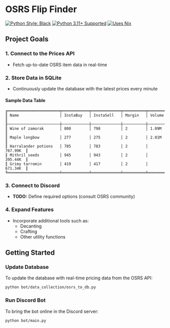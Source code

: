 # OSRS Flip Finder

[![Python Style: Black](https://img.shields.io/badge/python%20style-black-000000.svg?style=flat-square)](https://github.com/ambv/black)
[![Python 3.11+ Supported](https://img.shields.io/badge/python-3.11+-blue.svg)](https://www.python.org/downloads/release/python-3100/)
[![Uses Nix](https://img.shields.io/badge/uses-nix-%237EBAE4)](https://nixos.org/)

## Project Goals

### 1. Connect to the Prices API

- Fetch up-to-date OSRS item data in real-time

### 2. Store Data in SQLite

- Continuously update the database with the latest prices every minute

#### Sample Data Table

```
╔═══════════════════════╤════════════╤═════════════╤══════════╤══════════╗
║ Name                  │ InstaBuy   │ InstaSell   │ Margin   │ Volume   ║
╟───────────────────────┼────────────┼─────────────┼──────────┼──────────╢
║ Wine of zamorak       │ 800        │ 798         │ 2        │ 1.09M    ║
║ Maple longbow         │ 277        │ 275         │ 2        │ 2.01M    ║
║ Harralander potions   │ 785        │ 783         │ 2        │ 767.99K  ║
║ Mithril seeds         │ 945        │ 943         │ 2        │ 395.44K  ║
║ Grimy tarromin        │ 419        │ 417         │ 2        │ 671.34K  ║
╚═══════════════════════╧════════════╧═════════════╧══════════╧══════════╝
```

### 3. Connect to Discord

- **TODO:** Define required options (consult OSRS community)

### 4. Expand Features

- Incorporate additional tools such as:
  - Decanting
  - Crafting
  - Other utility functions

## Getting Started

### Update Database

To update the database with real-time pricing data from the OSRS API:

```bash
python bot/data_collection/osrs_to_db.py
```

### Run Discord Bot

To bring the bot online in the Discord server:

```bash
python bot/main.py
```
